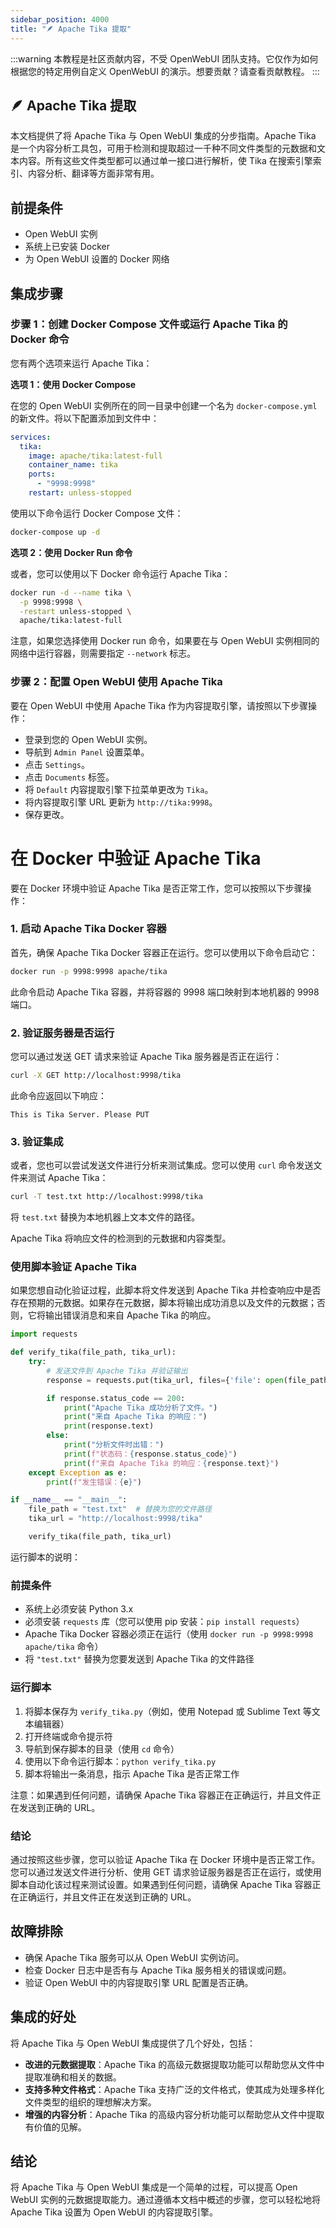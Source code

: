 ```yaml
---
sidebar_position: 4000
title: "🪶 Apache Tika 提取"
---
```


:::warning
本教程是社区贡献内容，不受 OpenWebUI 团队支持。它仅作为如何根据您的特定用例自定义 OpenWebUI 的演示。想要贡献？请查看贡献教程。
:::

## 🪶 Apache Tika 提取

本文档提供了将 Apache Tika 与 Open WebUI 集成的分步指南。Apache Tika 是一个内容分析工具包，可用于检测和提取超过一千种不同文件类型的元数据和文本内容。所有这些文件类型都可以通过单一接口进行解析，使 Tika 在搜索引擎索引、内容分析、翻译等方面非常有用。

前提条件
------------

* Open WebUI 实例
* 系统上已安装 Docker
* 为 Open WebUI 设置的 Docker 网络

集成步骤
----------------

### 步骤 1：创建 Docker Compose 文件或运行 Apache Tika 的 Docker 命令

您有两个选项来运行 Apache Tika：

**选项 1：使用 Docker Compose**

在您的 Open WebUI 实例所在的同一目录中创建一个名为 `docker-compose.yml` 的新文件。将以下配置添加到文件中：

```yml
services:
  tika:
    image: apache/tika:latest-full
    container_name: tika
    ports:
      - "9998:9998"
    restart: unless-stopped
```

使用以下命令运行 Docker Compose 文件：

```bash
docker-compose up -d
```

**选项 2：使用 Docker Run 命令**

或者，您可以使用以下 Docker 命令运行 Apache Tika：

```bash
docker run -d --name tika \
  -p 9998:9998 \
  -restart unless-stopped \
  apache/tika:latest-full
```

注意，如果您选择使用 Docker run 命令，如果要在与 Open WebUI 实例相同的网络中运行容器，则需要指定 `--network` 标志。

### 步骤 2：配置 Open WebUI 使用 Apache Tika

要在 Open WebUI 中使用 Apache Tika 作为内容提取引擎，请按照以下步骤操作：

* 登录到您的 Open WebUI 实例。
* 导航到 `Admin Panel` 设置菜单。
* 点击 `Settings`。
* 点击 `Documents` 标签。
* 将 `Default` 内容提取引擎下拉菜单更改为 `Tika`。
* 将内容提取引擎 URL 更新为 `http://tika:9998`。
* 保存更改。

在 Docker 中验证 Apache Tika
=====================================

要在 Docker 环境中验证 Apache Tika 是否正常工作，您可以按照以下步骤操作：

### 1. 启动 Apache Tika Docker 容器

首先，确保 Apache Tika Docker 容器正在运行。您可以使用以下命令启动它：

```bash
docker run -p 9998:9998 apache/tika
```

此命令启动 Apache Tika 容器，并将容器的 9998 端口映射到本地机器的 9998 端口。

### 2. 验证服务器是否运行

您可以通过发送 GET 请求来验证 Apache Tika 服务器是否正在运行：

```bash
curl -X GET http://localhost:9998/tika
```

此命令应返回以下响应：

```
This is Tika Server. Please PUT
```

### 3. 验证集成

或者，您也可以尝试发送文件进行分析来测试集成。您可以使用 `curl` 命令发送文件来测试 Apache Tika：

```bash
curl -T test.txt http://localhost:9998/tika
```

将 `test.txt` 替换为本地机器上文本文件的路径。

Apache Tika 将响应文件的检测到的元数据和内容类型。

### 使用脚本验证 Apache Tika

如果您想自动化验证过程，此脚本将文件发送到 Apache Tika 并检查响应中是否存在预期的元数据。如果存在元数据，脚本将输出成功消息以及文件的元数据；否则，它将输出错误消息和来自 Apache Tika 的响应。

```python
import requests

def verify_tika(file_path, tika_url):
    try:
        # 发送文件到 Apache Tika 并验证输出
        response = requests.put(tika_url, files={'file': open(file_path, 'rb')})

        if response.status_code == 200:
            print("Apache Tika 成功分析了文件。")
            print("来自 Apache Tika 的响应：")
            print(response.text)
        else:
            print("分析文件时出错：")
            print(f"状态码：{response.status_code}")
            print(f"来自 Apache Tika 的响应：{response.text}")
    except Exception as e:
        print(f"发生错误：{e}")

if __name__ == "__main__":
    file_path = "test.txt"  # 替换为您的文件路径
    tika_url = "http://localhost:9998/tika"

    verify_tika(file_path, tika_url)
```

运行脚本的说明：

### 前提条件

* 系统上必须安装 Python 3.x
* 必须安装 `requests` 库（您可以使用 pip 安装：`pip install requests`）
* Apache Tika Docker 容器必须正在运行（使用 `docker run -p 9998:9998 apache/tika` 命令）
* 将 `"test.txt"` 替换为您要发送到 Apache Tika 的文件路径

### 运行脚本

1. 将脚本保存为 `verify_tika.py`（例如，使用 Notepad 或 Sublime Text 等文本编辑器）
2. 打开终端或命令提示符
3. 导航到保存脚本的目录（使用 `cd` 命令）
4. 使用以下命令运行脚本：`python verify_tika.py`
5. 脚本将输出一条消息，指示 Apache Tika 是否正常工作

注意：如果遇到任何问题，请确保 Apache Tika 容器正在正确运行，并且文件正在发送到正确的 URL。

### 结论

通过按照这些步骤，您可以验证 Apache Tika 在 Docker 环境中是否正常工作。您可以通过发送文件进行分析、使用 GET 请求验证服务器是否正在运行，或使用脚本自动化该过程来测试设置。如果遇到任何问题，请确保 Apache Tika 容器正在正确运行，并且文件正在发送到正确的 URL。

故障排除
--------------

* 确保 Apache Tika 服务可以从 Open WebUI 实例访问。
* 检查 Docker 日志中是否有与 Apache Tika 服务相关的错误或问题。
* 验证 Open WebUI 中的内容提取引擎 URL 配置是否正确。

集成的好处
----------------------

将 Apache Tika 与 Open WebUI 集成提供了几个好处，包括：

* **改进的元数据提取**：Apache Tika 的高级元数据提取功能可以帮助您从文件中提取准确和相关的数据。
* **支持多种文件格式**：Apache Tika 支持广泛的文件格式，使其成为处理多样化文件类型的组织的理想解决方案。
* **增强的内容分析**：Apache Tika 的高级内容分析功能可以帮助您从文件中提取有价值的见解。

结论
----------

将 Apache Tika 与 Open WebUI 集成是一个简单的过程，可以提高 Open WebUI 实例的元数据提取能力。通过遵循本文档中概述的步骤，您可以轻松地将 Apache Tika 设置为 Open WebUI 的内容提取引擎。

